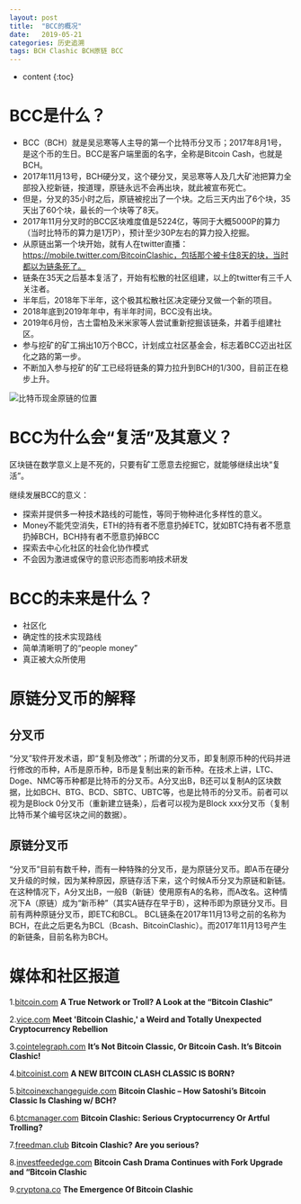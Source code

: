 ```yaml
---
layout: post
title:  "BCC的概况"
date:   2019-05-21
categories: 历史追溯
tags: BCH Clashic BCH原链 BCC
---
```


* content
{:toc}

# BCC是什么？

* BCC（BCH）就是吴忌寒等人主导的第一个比特币分叉币；2017年8月1号，是这个币的生日。BCC是客户端里面的名字，全称是Bitcoin Cash，也就是BCH。
* 2017年11月13号，BCH硬分叉，这个硬分叉，吴忌寒等人及几大矿池把算力全部投入挖新链，按道理，原链永远不会再出块，就此被宣布死亡。
* 但是，分叉的35小时之后，原链被挖出了一个块。之后三天内出了6个块，35天出了60个块，最长的一个块等了8天。
* 2017年11月分叉时的BCC区块难度值是5224亿，等同于大概5000P的算力（当时比特币的算力是1万P），预计至少30P左右的算力投入挖掘。
* 从原链出第一个块开始，就有人在twitter直播：https://mobile.twitter.com/BitcoinClashic，包括那个被卡住8天的块，当时都以为链条死了。
* 链条在35天之后基本复活了，开始有松散的社区组建，以上的twitter有三千人关注者。
* 半年后，2018年下半年，这个极其松散社区决定硬分叉做一个新的项目。
* 2018年底到2019年年中，有半年时间，BCC没有出块。
* 2019年6月份，古土雷柏及米米家等人尝试重新挖掘该链条，并着手组建社区。
* 参与挖矿的矿工捐出10万个BCC，计划成立社区基金会，标志着BCC迈出社区化之路的第一步。
* 不断加入参与挖矿的矿工已经将链条的算力拉升到BCH的1/300，目前正在稳步上升。


![比特币现金原链的位置](https://bitcoincashcn.github.io/pic/fork.PNG)

# BCC为什么会“复活”及其意义？

区块链在数学意义上是不死的，只要有矿工愿意去挖掘它，就能够继续出块“复活”。

继续发展BCC的意义：

* 探索并提供多一种技术路线的可能性，等同于物种进化多样性的意义。
* Money不能凭空消失，ETH的持有者不愿意扔掉ETC，犹如BTC持有者不愿意扔掉BCH，BCH持有者不愿意扔掉BCC
* 探索去中心化社区的社会化协作模式
* 不会因为激进或保守的意识形态而影响技术研发

# BCC的未来是什么？

* 社区化
* 确定性的技术实现路线
* 简单清晰明了的“people money”
* 真正被大众所使用


# 原链分叉币的解释
 
## 分叉币
“分叉”软件开发术语，即“复制及修改”；所谓的分叉币，即复制原币种的代码并进行修改的币种，A币是原币种，B币是复制出来的新币种。在技术上讲，LTC、Doge、NMC等币种都是比特币的分叉币。A分叉出B，B还可以复制A的区块数据，比如BCH、BTG、BCD、SBTC、UBTC等，也是比特币的分叉币。前者可以视为是Block 0分叉币（重新建立链条），后者可以视为是Block xxx分叉币（复制比特币某个编号区块之间的数据）。

## 原链分叉币
“分叉币”目前有数千种，而有一种特殊的分叉币，是为原链分叉币。即A币在硬分叉升级的时候，因为某种原因，原链存活下来，这个时候A币分叉为原链和新链。在这种情况下，A分叉出B，一般B（新链）使用原有A的名称，而A改名。这种情况下A（原链）成为“新币种”（其实A链存在早于B），这种币即为原链分叉币。目前有两种原链分叉币，即ETC和BCL。
BCL链条在2017年11月13号之前的名称为BCH，在此之后更名为BCL（Bcash、BitcoinClashic）。而2017年11月13号产生的新链条，目前名称为BCH。

# 媒体和社区报道
1.[bitcoin.com](https://news.bitcoin.com/a-true-network-or-troll-a-look-at-the-bitcoin-clashic-project/) **A True Network or Troll? A Look at the “Bitcoin Clashic”**

2.[vice.com](https://motherboard.vice.com/en_us/article/pa345z/meet-bitcoin-clashic-a-weird-bitcoin-cash-fork-rebellion) **Meet 'Bitcoin Clashic,' a Weird and Totally Unexpected Cryptocurrency Rebellion**

3.[cointelegraph.com](https://cointelegraph.com/news/its-not-bitcoin-classic-or-bitcoin-cash-its-bitcoin-clashic) **It’s Not Bitcoin Classic, Or Bitcoin Cash. It’s Bitcoin Clashic!**

4.[bitcoinist.com](http://bitcoinist.com/bitcoin-clashic-bitcoin-cash-fork/) **A NEW BITCOIN CLASH CLASSIC IS BORN?** 

5.[bitcoinexchangeguide.com](https://bitcoinexchangeguide.com/bitcoin-clashic/) **Bitcoin Clashic – How Satoshi’s Bitcoin Classic Is Clashing w/ BCH?**

6.[btcmanager.com](https://btcmanager.com/bitcoin-clashic-serious-crypto) **Bitcoin Clashic: Serious Cryptocurrency Or Artful Trolling?**

7.[freedman.club](https://freedman.club/en/bitcoin-clashic-are-you-serious/) **Bitcoin Clashic? Are you serious?**

8.[investfeededge.com](https://investfeededge.com/bitcoin-cash-drama-continues-with-fork-upgrade-and-bitcoin-clashic/) **Bitcoin Cash Drama Continues with Fork Upgrade and “Bitcoin Clashic**

9.[cryptona.co](https://cryptona.co/emergence-bitcoin-clashic/) **The Emergence Of Bitcoin Clashic**








